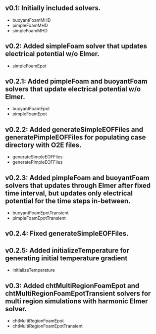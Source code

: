 ## v0.1: Initially included solvers. ##
* buoyantFoamMHD
* pimpleFoamMHD
* simpleFoamMHD
## v0.2: Added simpleFoam solver that updates electrical potential w/o Elmer. ##
* simpleFoamEpot
## v0.2.1: Added pimpleFoam and buoyantFoam solvers that update electrical potential w/o Elmer. ##
* buoyantFoamEpot
* pimpleFoamEpot
## v0.2.2: Added generateSimpleEOFFiles and generatePimpleEOFFiles for populating case directory with O2E files. ##
* generateSimpleEOFFiles
* generatePimpleEOFFiles
## v0.2.3: Added pimpleFoam and buoyantFoam solvers that updates through Elmer after fixed time interval, but updates only electrical potential for the time steps in-between. ##
* buoyantFoamEpotTransient
* pimpleFoamEpotTransient
## v0.2.4: Fixed generateSimpleEOFFiles. ##
## v0.2.5: Added initializeTemperature for generating initial temperature gradient ##
* initializeTemperature
## v0.3: Added chtMultiRegionFoamEpot and chtMultiRegionFoamEpotTransient solvers for multi region simulations with harmonic Elmer solver. ##
* chtMultiRegionFoamEpot
* chtMultiRegionFoamEpotTransient
